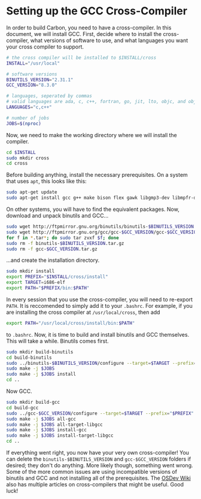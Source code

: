 # Setting up the GCC Cross-Compiler

In order to build Carbon, you need to have a cross-compiler. In this document, we will install GCC. First, decide where to install the cross-compiler, what versions of software to use, and what languages you want your cross compiler to support.

```sh
# the cross compiler will be installed to $INSTALL/cross
INSTALL="/usr/local"

# software versions
BINUTILS_VERSION="2.31.1"
GCC_VERSION="8.3.0"

# languages, seperated by commas
# valid languages are ada, c, c++, fortran, go, jit, lto, objc, and obj-c++
LANGUAGES="c,c++"

# number of jobs
JOBS=$(nproc)
```

Now, we need to make the working directory where we will install the compiler.

```sh
cd $INSTALL
sudo mkdir cross
cd cross
```

Before building anything, install the necessary prerequisites. On a system that uses `apt`, this looks like this:

```sh
sudo apt-get update
sudo apt-get install gcc g++ make bison flex gawk libgmp3-dev libmpfr-dev libmpfr4 libmpfr4-dbg libmpc-dev texinfo libcloog-isl-dev build-essential gcc-multilib libc6-i386
```

On other systems, you will have to find the equivalent packages. Now, download and unpack binutils and GCC...

```sh
sudo wget http://ftpmirror.gnu.org/binutils/binutils-$BINUTILS_VERSION.tar.gz
sudo wget http://ftpmirror.gnu.org/gcc/gcc-$GCC_VERSION/gcc-$GCC_VERSION.tar.gz
for f in *.tar*; do sudo tar zvxf $f; done
sudo rm -f binutils-$BINUTILS_VERSION.tar.gz
sudo rm -f gcc-$GCC_VERSION.tar.gz
```

...and create the installation directory.

```sh
sudo mkdir install
export PREFIX="$INSTALL/cross/install"
export TARGET=i686-elf
export PATH="$PREFIX/bin:$PATH"
```

In every session that you use the cross-compiler, you will need to re-export `PATH`. It is reccomended to simply add it to your `.bashrc`. For example, if you are installing the cross compiler at `/usr/local/cross`, then add

```sh
export PATH="/usr/local/cross/install/bin:$PATH"
```

to `.bashrc`. Now, it is time to build and install binutils and GCC themselves. This will take a while. Binutils comes first.

```sh
sudo mkdir build-binutils
cd build-binutils
sudo ../binutils-$BINUTILS_VERSION/configure --target=$TARGET --prefix="$PREFIX" --with-sysroot --disable-nls --disable-werror
sudo make -j $JOBS
sudo make -j $JOBS install
cd ..
```

Now GCC.

```sh
sudo mkdir build-gcc
cd build-gcc
sudo ../gcc-$GCC_VERSION/configure --target=$TARGET --prefix="$PREFIX" --disable-nls --enable-languages=$LANGUAGES --without-headers
sudo make -j $JOBS all-gcc
sudo make -j $JOBS all-target-libgcc
sudo make -j $JOBS install-gcc
sudo make -j $JOBS install-target-libgcc
cd ..
```

If everything went right, you now have your very own cross-compiler! You can delete the `binutils-$BINUTILS_VERSION` and `gcc-$GCC_VERSION` folders if desired; they don't do anything. More likely though, something went wrong. Some of the more common issues are using incompatible versions of binutils and GCC and not installing all of the prerequisites. The [OSDev Wiki](https://wiki.osdev.org/GCC_Cross-Compiler) also has multiple articles on cross-compilers that might be useful. Good luck!
